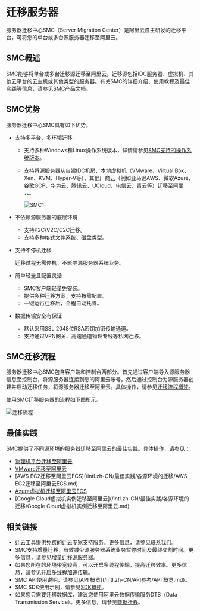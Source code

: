 # 迁移服务器

服务器迁移中心SMC（Server Migration Center）是阿里云自主研发的迁移平台，可将您的单台或多台源服务器迁移至阿里云。

## SMC概述

SMC能够将单台或多台迁移源迁移至阿里云。迁移源包括IDC服务器、虚拟机、其他云平台的云主机或其他类型的服务器。有关SMC的详细介绍、使用教程及最佳实践等信息，请参见[SMC产品文档](/intl.zh-CN/产品简介/什么是服务器迁移中心.md)。

## SMC优势

服务器迁移中心SMC具有如下优势。

-   支持多平台、多环境迁移
    -   支持多种Windows和Linux操作系统版本，详情请参见[SMC支持的操作系统版本](/intl.zh-CN/产品简介/使用限制.md)。
    -   支持将源服务器从自建IDC机房、本地虚拟机（VMware、Virtual Box、Xen、KVM、Hyper-V等）、其他厂商云（例如亚马逊AWS、微软Azure、谷歌GCP、华为云、腾讯云、UCloud、电信云、青云等）迁移至阿里云。

        ![SMC1](https://static-aliyun-doc.oss-accelerate.aliyuncs.com/assets/img/zh-CN/2522834951/p86536.png)

-   不依赖源服务器的底层环境
    -   支持P2C/V2C/C2C迁移。
    -   支持多种格式文件系统、磁盘类型。
-   支持不停机迁移

    迁移过程无需停机，不影响源服务器系统业务。

-   简单轻量且配置灵活
    -   SMC客户端轻量免安装。
    -   提供多种迁移方案，支持按需配置。
    -   一键运行迁移后，全程自动托管。
-   数据传输安全有保证
    -   默认采用SSL 2048位RSA密钥加密传输通道。
    -   支持通过VPN网关、高速通道物理专线等私网迁移。

## SMC迁移流程

服务器迁移中心SMC包含客户端和控制台两部分。首先通过客户端导入源服务器信息至控制台，将源服务器连接到您的阿里云账号。然后通过控制台为源服务器创建并启动迁移任务，将源服务器迁移至阿里云。具体操作，请参见[迁移流程概述](/intl.zh-CN/用户指南/迁移流程概述.md)。

使用SMC迁移服务器的流程如下图所示。

![迁移流程](https://static-aliyun-doc.oss-accelerate.aliyuncs.com/assets/img/zh-CN/2522834951/p86537.png)

## 最佳实践

SMC提供了不同源环境的服务器迁移至阿里云的最佳实践。具体操作，请参见：

-   [物理机平台迁移至阿里云](/intl.zh-CN/最佳实践/各源环境的迁移/物理机平台迁移至阿里云.md)
-   [VMware迁移至阿里云](/intl.zh-CN/最佳实践/各源环境的迁移/VMware迁移至阿里云.md)
-   [AWS EC2迁移至阿里云ECS](/intl.zh-CN/最佳实践/各源环境的迁移/AWS EC2迁移至阿里云ECS.md)
-   [Azure虚拟机迁移至阿里云ECS](/intl.zh-CN/最佳实践/各源环境的迁移/Azure虚拟机迁移至阿里云ECS.md)
-   [Google Cloud虚拟机实例迁移至阿里云](/intl.zh-CN/最佳实践/各源环境的迁移/Google Cloud虚拟机实例迁移至阿里云.md)

## 相关链接

-   迁云工具提供免费的迁云专家支持服务。更多信息，请参见[联系我们](/intl.zh-CN/常见问题/联系我们.md)。
-   SMC支持增量迁移，有效减少源服务器系统业务暂停时间及最终交割时间。更多信息，请参见[增量迁移源服务器](/intl.zh-CN/最佳实践/增量迁移源服务器.md)。
-   如果您所在的环境带宽较高，可以开启多线程传输，提高迁移效率。更多信息，请参见[开启多线程加速传输](/intl.zh-CN/最佳实践/开启多线程加速传输.md)。
-   SMC API使用说明，请参见[API 概览](/intl.zh-CN/API参考/API 概览.md)。
-   SMC SDK使用示例，请参见[SDK概述](/intl.zh-CN/SDK示例/SDK概述.md)。
-   如果您只需要迁移数据库，建议您使用阿里云数据传输服务DTS（Data Transmission Service）。更多信息，请参见[数据迁移]()。

